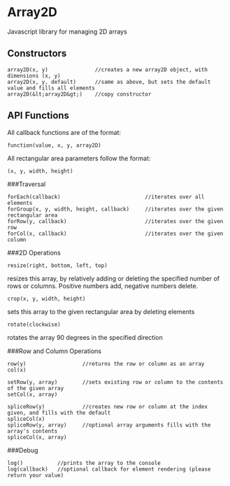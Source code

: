 Array2D
=======

Javascript library for managing 2D arrays


Constructors
------------

	array2D(x, y)				//creates a new array2D object, with dimensions (x, y)
	array2D(x, y, default)		//same as above, but sets the default value and fills all elements
	array2D(&lt;array2D&gt;)	//copy constructor



API Functions
------------

All callback functions are of the format:

	function(value, x, y, array2D)

All rectangular area parameters follow the format:

	(x, y, width, height)

###Traversal

	forEach(callback)							//iterates over all elements
	forGroup(x, y, width, height, callback)		//iterates over the given rectangular area
	forRow(y, callback)							//iterates over the given row
	forCol(x, callback)							//iterates over the given column

###2D Operations

	resize(right, bottom, left, top)

resizes this array, by relatively adding or deleting the specified number of rows or columns. Positive numbers add, negative numbers delete.

	crop(x, y, width, height)

sets this array to the given rectangular area by deleting elements

	rotate(clockwise)

rotates the array 90 degrees in the specified direction

###Row and Column Operations

	row(y)					//returns the row or column as an array
	col(x)

	setRow(y, array)		//sets existing row or column to the contents of the given array
	setCol(x, array)

	spliceRow(y)			//creates new row or column at the index given, and fills with the default
	spliceCol(x)
	spliceRow(y, array)		//optional array arguments fills with the array's contents
	spliceCol(x, array)

###Debug

	log()			//prints the array to the console
	log(callback)	//optional callback for element rendering (please return your value)